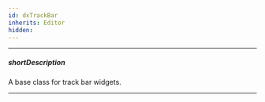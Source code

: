 ```yaml
---
id: dxTrackBar
inherits: Editor
hidden: 
---
```

---
##### shortDescription
A base class for track bar widgets.

---
